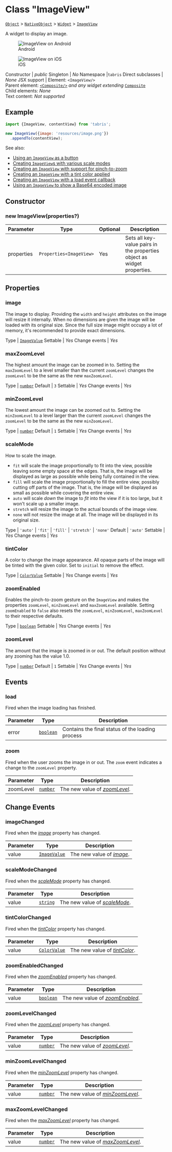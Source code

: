 ---
---
# Class "ImageView"

<span style="white-space:nowrap;">[`Object`](https://developer.mozilla.org/en-US/docs/Web/JavaScript/Reference/Global_Objects/Object)</span> > <span style="white-space:nowrap;">[`NativeObject`](NativeObject.md)</span> > <span style="white-space:nowrap;">[`Widget`](Widget.md)</span> > <span style="white-space:nowrap;">[`ImageView`](ImageView.md)</span>

A widget to display an image.


<div class="tabris-image"><figure><div><img srcset="img\android\ImageView.png 2x" src="img\android\ImageView.png" alt="ImageView on Android"/></div><figcaption>Android</figcaption></figure><figure><div><img srcset="img\ios\ImageView.png 2x" src="img\ios\ImageView.png" alt="ImageView on iOS"/></div><figcaption>iOS</figcaption></figure></div>

Constructor | *public*
Singleton | *No*
Namespace |`tabris`
Direct subclasses | *None*
JSX support | Element: `<ImageView/>`<br/>Parent element: [`<Composite/>`](Composite.md) *and any widget extending* <span style="white-space:nowrap;">[`Composite`](Composite.md)</span><br/>Child elements: *None*<br/>Text content: *Not supported*<br/>

## Example
```js
import {ImageView, contentView} from 'tabris';

new ImageView({image: 'resources/image.png'})
  .appendTo(contentView);
```

See also:

- [Using an `ImageView` as a button](https://github.com/eclipsesource/tabris-js/tree/v3.0.0-rc1/snippets/imageview-as-a-button.js)
- [Creating `ImageView`s with various scale modes](https://github.com/eclipsesource/tabris-js/tree/v3.0.0-rc1/snippets/imageview-scalemode.ts)
- [Creating an `ImageView` with support for pinch-to-zoom](https://github.com/eclipsesource/tabris-js/tree/v3.0.0-rc1/snippets/imageview-zoom.js)
- [Creating an `ImageView` with a tint color applied](https://github.com/eclipsesource/tabris-js/tree/v3.0.0-rc1/snippets/imageview-tintcolor.js)
- [Creating an `ImageView` with a load event callback](https://github.com/eclipsesource/tabris-js/tree/v3.0.0-rc1/snippets/imageview-load.js)
- [Using an `ImageView` to show a Base64 encoded image](https://github.com/eclipsesource/tabris-js/tree/v3.0.0-rc1/snippets/imageview-base64.js)

## Constructor

### new ImageView(properties?)

Parameter|Type|Optional|Description
-|-|-|-
properties | <span style="white-space:nowrap;">`Properties<ImageView>`</span> | Yes | Sets all key-value pairs in the properties object as widget properties.

## Properties

### image


The image to display. Providing the `width` and `height` attributes on the image will resize it internally. When no dimensions are given the image will be loaded with its original size. Since the full size image might occupy a lot of memory, it's recommended to provide exact dimensions.

Type | <span style="white-space:nowrap;">[`ImageValue`](../types.md#imagevalue)</span>
Settable | *Yes*
Change events | *Yes*




### maxZoomLevel


The highest amount the image can be zoomed in to. Setting the `maxZoomLevel` to a level smaller than the current `zoomLevel` changes the `zoomLevel` to be the same as the new `maxZoomLevel`.

Type | <span style="white-space:nowrap;">[`number`](https://developer.mozilla.org/en-US/docs/Web/JavaScript/Data_structures#Number_type)</span>
Default | `3`
Settable | *Yes*
Change events | *Yes*




### minZoomLevel


The lowest amount the image can be zoomed out to. Setting the `minZoomLevel` to a level larger than the current `zoomLevel` changes the `zoomLevel` to be the same as the new `minZoomLevel`. 

Type | <span style="white-space:nowrap;">[`number`](https://developer.mozilla.org/en-US/docs/Web/JavaScript/Data_structures#Number_type)</span>
Default | `1`
Settable | *Yes*
Change events | *Yes*




### scaleMode


How to scale the image.

- `fit` will scale the image proportionally to fit into the view, possible leaving some empty space at the edges. That is, the image will be displayed as large as possible while being fully contained in the view.
- `fill` will scale the image proportionally to fill the entire view, possibly cutting off parts of the image. That is, the image will be displayed as small as possible while covering the entire view.
- `auto` will scale *down* the image to *fit* into the view if it is too large, but it won't scale up a smaller image.
- `stretch` will resize the image to the actual bounds of the image view.
- `none` will not resize the image at all. The image will be displayed in its original size.

Type | `'auto'` \| `'fit'` \| `'fill'` \| `'stretch'` \| `'none'`
Default | `'auto'`
Settable | *Yes*
Change events | *Yes*




### tintColor


A color to change the image appearance. All opaque parts of the image will be tinted with the given color. Set to `initial` to remove the effect.

Type | <span style="white-space:nowrap;">[`ColorValue`](../types.md#colorvalue)</span>
Settable | *Yes*
Change events | *Yes*




### zoomEnabled


Enables the pinch-to-zoom gesture on the `ImageView` and makes the properties `zoomLevel`, `minZoomLevel` and `maxZoomLevel` available. Setting `zoomEnabled` to `false` also resets the `zoomLevel`, `minZoomLevel`, `maxZoomLevel` to their respective defaults.

Type | <span style="white-space:nowrap;">[`boolean`](https://developer.mozilla.org/en-US/docs/Web/JavaScript/Data_structures#Boolean_type)</span>
Settable | *Yes*
Change events | *Yes*




### zoomLevel


The amount that the image is zoomed in or out. The default position without any zooming has the value 1.0.

Type | <span style="white-space:nowrap;">[`number`](https://developer.mozilla.org/en-US/docs/Web/JavaScript/Data_structures#Number_type)</span>
Default | `1`
Settable | *Yes*
Change events | *Yes*





## Events

### load

Fired when the image loading has finished.

Parameter|Type|Description
-|-|-
error | <span style="white-space:nowrap;">[`boolean`](https://developer.mozilla.org/en-US/docs/Web/JavaScript/Data_structures#Boolean_type)</span> | Contains the final status of the loading process

### zoom

Fired when the user zooms the image in or out. The `zoom` event indicates a change to the `zoomLevel` property.

Parameter|Type|Description
-|-|-
zoomLevel | <span style="white-space:nowrap;">[`number`](https://developer.mozilla.org/en-US/docs/Web/JavaScript/Data_structures#Number_type)</span> | The new value of *[zoomLevel](#zoomlevel)*.

## Change Events

### imageChanged

Fired when the [*image*](#image) property has changed.

Parameter|Type|Description
-|-|-
value | <span style="white-space:nowrap;">[`ImageValue`](../types.md#imagevalue)</span> | The new value of [*image*](#image).

### scaleModeChanged

Fired when the [*scaleMode*](#scalemode) property has changed.

Parameter|Type|Description
-|-|-
value | <span style="white-space:nowrap;">[`string`](https://developer.mozilla.org/en-US/docs/Web/JavaScript/Data_structures#String_type)</span> | The new value of [*scaleMode*](#scalemode).

### tintColorChanged

Fired when the [*tintColor*](#tintcolor) property has changed.

Parameter|Type|Description
-|-|-
value | <span style="white-space:nowrap;">[`ColorValue`](../types.md#colorvalue)</span> | The new value of [*tintColor*](#tintcolor).

### zoomEnabledChanged

Fired when the [*zoomEnabled*](#zoomenabled) property has changed.

Parameter|Type|Description
-|-|-
value | <span style="white-space:nowrap;">[`boolean`](https://developer.mozilla.org/en-US/docs/Web/JavaScript/Data_structures#Boolean_type)</span> | The new value of [*zoomEnabled*](#zoomenabled).

### zoomLevelChanged

Fired when the [*zoomLevel*](#zoomlevel) property has changed.

Parameter|Type|Description
-|-|-
value | <span style="white-space:nowrap;">[`number`](https://developer.mozilla.org/en-US/docs/Web/JavaScript/Data_structures#Number_type)</span> | The new value of [*zoomLevel*](#zoomlevel).

### minZoomLevelChanged

Fired when the [*minZoomLevel*](#minzoomlevel) property has changed.

Parameter|Type|Description
-|-|-
value | <span style="white-space:nowrap;">[`number`](https://developer.mozilla.org/en-US/docs/Web/JavaScript/Data_structures#Number_type)</span> | The new value of [*minZoomLevel*](#minzoomlevel).

### maxZoomLevelChanged

Fired when the [*maxZoomLevel*](#maxzoomlevel) property has changed.

Parameter|Type|Description
-|-|-
value | <span style="white-space:nowrap;">[`number`](https://developer.mozilla.org/en-US/docs/Web/JavaScript/Data_structures#Number_type)</span> | The new value of [*maxZoomLevel*](#maxzoomlevel).

